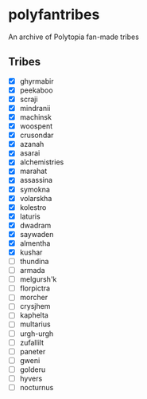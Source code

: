 # polyfantribes
An archive of Polytopia fan-made tribes

## Tribes
 - [x] ghyrmabir
 - [x] peekaboo
 - [x] scraji
 - [x] mindranii
 - [x] machinsk
 - [x] woospent
 - [x] crusondar
 - [x] azanah
 - [x] asarai
 - [x] alchemistries
 - [x] marahat
 - [x] assassina
 - [x] symokna
 - [x] volarskha
 - [x] kolestro
 - [x] laturis
 - [x] dwadram
 - [x] saywaden
 - [x] almentha
 - [x] kushar
 - [ ] thundina
 - [ ] armada
 - [ ] melgursh'k
 - [ ] florpictra
 - [ ] morcher
 - [ ] crysjhem
 - [ ] kaphelta
 - [ ] multarius
 - [ ] urgh-urgh
 - [ ] zufallilt
 - [ ] paneter
 - [ ] gweni
 - [ ] golderu
 - [ ] hyvers
 - [ ] nocturnus
